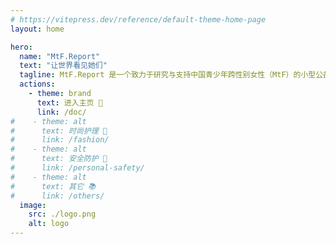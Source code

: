 ```yaml
---
# https://vitepress.dev/reference/default-theme-home-page
layout: home

hero:
  name: "MtF.Report"
  text: "让世界看见她们"
  tagline: MtF.Report 是一个致力于研究与支持中国青少年跨性别女性（MtF）的小型公益平台。我们通过深入的调研和真实案例，打破信息壁垒，让世界了解她们的处境，帮助她们走出困境，迈向更安全、更有尊严的生活。
  actions:
    - theme: brand
      text: 进入主页 🏫
      link: /doc/
#    - theme: alt
#      text: 时尚护理 👕
#      link: /fashion/
#    - theme: alt
#      text: 安全防护 🚨
#      link: /personal-safety/
#    - theme: alt
#      text: 其它 📚
#      link: /others/
  image:
    src: ./logo.png
    alt: logo
---
```


<script setup>
import { HomeContent } from '@project-trans/vitepress-theme-project-trans/components'
</script>

<HomeContent>
<!--
::: tip ℹ️
本项目由 Project Trans 团队发起，内容将包括 MtF、FtM、酷儿以及其他性别多元群体的 RLE 指导与探讨，欢迎大家一起建设本项目。
:::
-->
<!--
::: tip ℹ️
网站当前处于建设初期，条目暂未完成，欢迎大家帮助项目完善。
:::
-->
<!--
::: info 🕯️
沉痛悼念原 RLE-wiki 核心维护人员 ArtsEpiphany 🕯 R.I.P 2023.3.13 🕯
:::
-->
</HomeContent>
